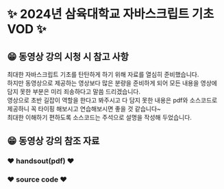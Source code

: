 # ✨ 2024년 삼육대학교 자바스크립트 기초 VOD ✨

## 😁 동영상 강의 시청 시 참고 사항
최대한 자바스크립트 기초를 탄탄하게 하기 위해 자료를 열심히 준비했습니다. <br>
하지만 동영상으로 제공하는 영상보다 많은 분량을 준비하게 되어 모든 내용을 영상에 담지 못한 부분은 미리 죄송하다고 말씀 드리겠습니다.<br>
영상으로 초반 길잡이 역할을 한다고 봐주시고 다 담지 못한 내용은 pdf와 소스코드로 제공하니 꼭 타이핑 해보시고 연습해보시면 좋을 것 같습니다~<br>
최대한 이해하기 편하도록 소스코드는 주석으로 설명을 작성해 두었습니다.<br>


## 😁 동영상 강의 참조 자료

### ❤️ handsout(pdf) ❤️



### ❤️ source code ❤️
